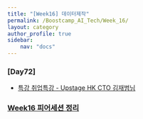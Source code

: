 ```yaml
---
title: "[Week16] 데이터제작"
permalink: /Boostcamp_AI_Tech/Week_16/
layout: category
author_profile: true
sidebar:
    nav: "docs"
---
```


### [Day72]

- [특강 취업특강 - Upstage HK CTO 김재범님]({{site.url}}/boostcamp_ai_tech/week_16/day_72/Special-Lecture-getting-job/)

### [Week16 피어세션 정리](https://github.com/sangmandu/SangSangPlus/tree/main/Meet-up%20log/Week%208)

